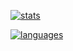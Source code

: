 
[![stats](https://github-readme-stats.vercel.app/api?username=squiresgrant&theme=tokyonight)](https://github.com/anuraghazra/github-readme-stats)

[![languages](https://github-readme-stats.vercel.app/api/top-langs/?username=squiresgrant&theme=tokyonight&layout=compact)](https://github.com/anuraghazra/github-readme-stats)
